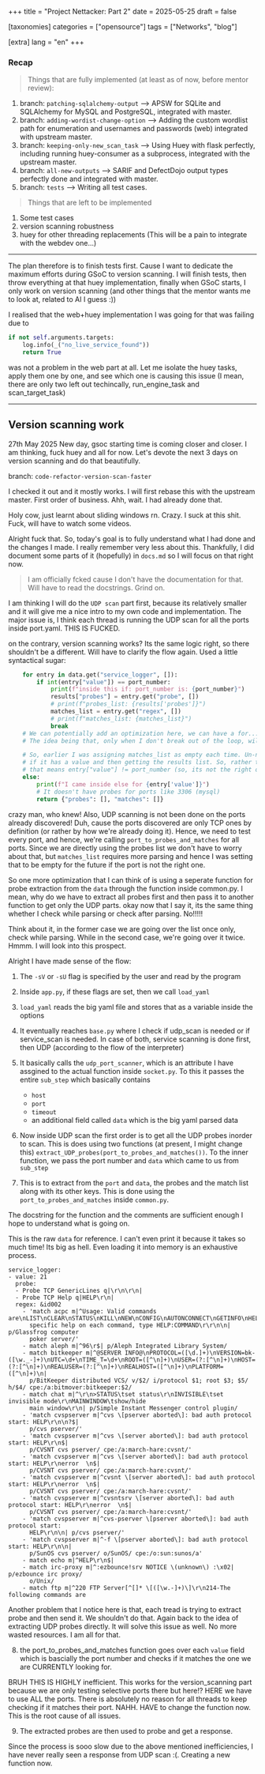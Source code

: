 +++
title = "Project Nettacker: Part 2"
date = 2025-05-25
draft = false

[taxonomies]
categories = ["opensource"]
tags = ["Networks", "blog"]

[extra]
lang = "en"
+++

### Recap

> Things that are fully implemented (at least as of now, before mentor review):

1. branch: `patching-sqlalchemy-output` --> APSW for SQLite and SQLAlchemy for MySQL and PostgreSQL, integrated with master.
2. branch: `adding-wordist-change-option` --> Adding the custom wordlist path for enumeration and usernames and passwords (web) integrated with upstream master.
3. branch: `keeping-only-new_scan_task` --> Using Huey with flask perfectly, including running huey-consumer as a subprocess, integrated with the upstream master.
4. branch: `all-new-outputs` --> SARIF and DefectDojo output types perfectly done and integrated with master.
5. branch: `tests` --> Writing all test cases.

> Things that are left to be implemented

1. Some test cases
2. version scanning robustness
3. huey for other threading replacements (This will be a pain to integrate with the webdev one...)

---

The plan therefore is to finish tests first. Cause I want to dedicate the maximum efforts during GSoC to version scanning. I will finish tests, then throw everything at that huey implementation, finally when GSoC starts, I only work on version scanning (and other things that the mentor wants me to look at, related to AI I guess :))

I realised that the web+huey implementation I was going for that was failing due to 

```py
if not self.arguments.targets:
	log.info(_("no_live_service_found"))
    return True

```

was not a problem in the web part at all. Let me isolate the huey tasks, apply them one by one, and see which one is causing this issue (I mean, there are only two left out techincally, run_engine_task and scan_target_task)

---

## Version scanning work

27th May 2025
New day, gsoc starting time is coming closer and closer. I am thinking, fuck huey and all for now. Let's devote the next 3 days on version scanning and do that beautifully.

branch: `code-refactor-version-scan-faster`

I checked it out and it mostly works. I will first rebase this with the upstream master. First order of business. Ahh, wait. I had already done that.

Holy cow, just learnt about sliding windows rn. Crazy. I suck at this shit. Fuck, will have to watch some videos. 

Alright fuck that. So, today's goal is to fully understand what I had done and the changes I made. I really remember very less about this. Thankfully, I did document some parts of it (hopefully) in `docs.md` so I will focus on that right now.

> I am officially fcked cause I don't have the documentation for that. Will have to read the docstrings. Grind on. 

I am thinking I will do the `UDP scan` part first, because its relatively smaller and it will give me a nice intro to my own code and implementation. The major issue is, I think each thread is running the UDP scan for all the ports inside port.yaml. THIS IS FUCKED.

on the contrary, version scanning works? Its the same logic right, so there shouldn't be a different. Will have to clarify the flow again. Used a little syntactical sugar:

```py
    for entry in data.get("service_logger", []):
        if int(entry["value"]) == port_number:
            print(f"inside this if: port_number is: {port_number}")
            results["probes"] = entry.get("probe", [])
            # print(f"probes_list: {results['probes']}")
            matches_list = entry.get("regex", [])
            # print(f"matches_list: {matches_list}")
            break
    # We can potentially add an optimization here, we can have a for...else block in python.
    # The idea being that, only when I don't break out of the loop, will this block be executed.

    # So, earlier I was assigning matches_list as empty each time. Un-necessary overhead. Cause later I am checking
    # if it has a value and then getting the results list. So, rather than that, I can just do that if I don't break out,
    # that means entry["value"] != port_number (so, its not the right one) just return empty stuff. Finish it off fast.
    else:
        print(f"I came inside else for {entry['value']}")
        # It doesn't have probes for ports like 3306 (mysql)
        return {"probes": [], "matches": []}
```

crazy man, who knew! Also, UDP scanning is not been done on the ports already discovered! Duh, cause the ports discovered are only TCP ones by definition (or rather by how we're already doing it). Hence, we need to test every port, and hence, we're calling `port_to_probes_and_matches` for all ports. Since we are directly using the probes list we don't have to worry about that, but `matches_list` requires more parsing and hence I was setting that to be empty for the future if the port is not the right one.


So one more optimization that I can think of is using a seperate function for probe extraction from the `data` through the function inside common.py. I mean, why do we have to extract all probes first and then pass it to another function to get only the UDP parts. okay now that I say it, its the same thing whether I check while parsing or check after parsing. No!!!!!

Think about it, in the former case we are going over the list once only, check while parsing. While in the second case, we're going over it twice. Hmmm. I will look into this prospect. 

Alright I have made sense of the flow:

1. The `-sV` or `-sU` flag is specified by the user and read by the program
2. Inside `app.py`, if these flags are set, then we call `load_yaml`
3. `load_yaml` reads the big yaml file and stores that as a variable inside the options
4. It eventually reaches `base.py` where I check if udp_scan is needed or if service_scan is needed. In case of both, service scanning is done first, then UDP (according to the flow of the interpreter)
5. It basically calls the `udp_port_scanner`, which is an attribute I have assgined to the actual function inside `socket.py`. To this it passes the entire `sub_step` which basically contains
	- `host`
	- `port`
	- `timeout`
	- an additional field called `data` which is the big yaml parsed data

6. Now inside UDP scan the first order is to get all the UDP probes inorder to scan. This is does using two functions (at present, I might change this) `extract_UDP_probes(port_to_probes_and_matches())`. To the inner function, we pass the port number and `data` which came to us from `sub_step`
7. This is to extract from the `port` and `data`, the probes and the match list along with its other keys. This is done using the `port_to_probes_and_matches` inside `common.py`. 

The docstring for the function and the comments are sufficient enough I hope to understand what is going on.


This is the raw `data` for reference. I can't even print it because it takes so much time! Its big as hell. Even loading it into memory is an exhaustive process.
```
service_logger:
- value: 21
  probe:
  - Probe TCP GenericLines q|\r\n\r\n|
  - Probe TCP Help q|HELP\r\n|
  regex: &id002
    - 'match acpc m|^Usage: Valid commands are\nLIST\nCLEAR\nSTATUS\nKILL\nNEW\nCONFIG\nAUTONCONNECT\nGETINFO\nHELP\nFor
      specific help on each command, type HELP:COMMAND\r\r\n\n| p/Glassfrog computer
      poker server/'
    - match aleph m|^96\r$| p/Aleph Integrated Library System/
    - match bitkeeper m|^@SERVER INFO@\nPROTOCOL=([\d.]+)\nVERSION=bk-([\w._-]+)\nUTC=\d+\nTIME_T=\d+\nROOT=([^\n]+)\nUSER=(?:[^\n]+)\nHOST=(?:[^\n]+)\nREALUSER=(?:[^\n]+)\nREALHOST=([^\n]+)\nPLATFORM=([^\n]+)\n|
      p/BitKeeper distributed VCS/ v/$2/ i/protocol $1; root $3; $5/ h/$4/ cpe:/a:bitmover:bitkeeper:$2/
    - match chat m|^\r\n>STATUS\tset status\r\nINVISIBLE\tset invisible mode\r\nMAINWINDOW\tshow/hide
      main window\r\n| p/Simple Instant Messenger control plugin/
    - 'match cvspserver m|^cvs \[pserver aborted\]: bad auth protocol start: HELP\r\n\n?$|
      p/cvs pserver/'
    - 'match cvspserver m|^cvs \[server aborted\]: bad auth protocol start: HELP\r\n$|
      p/CVSNT cvs pserver/ cpe:/a:march-hare:cvsnt/'
    - 'match cvspserver m|^cvs \[server aborted\]: bad auth protocol start: HELP\r\nerror  \n$|
      p/CVSNT cvs pserver/ cpe:/a:march-hare:cvsnt/'
    - 'match cvspserver m|^cvsnt \[server aborted\]: bad auth protocol start: HELP\r\nerror  \n$|
      p/CVSNT cvs pserver/ cpe:/a:march-hare:cvsnt/'
    - 'match cvspserver m|^cvsntsrv \[server aborted\]: bad auth protocol start: HELP\r\nerror  \n$|
      p/CVSNT cvs pserver/ cpe:/a:march-hare:cvsnt/'
    - 'match cvspserver m|^cvs-pserver \[pserver aborted\]: bad auth protocol start:
      HELP\r\n\n| p/cvs pserver/'
    - 'match cvspserver m|^-f \[pserver aborted\]: bad auth protocol start: HELP\r\n\n|
      p/SunOS cvs pserver/ o/SunOS/ cpe:/o:sun:sunos/a'
    - match echo m|^HELP\r\n$|
    - match irc-proxy m|^:ezbounce!srv NOTICE \(unknown\) :\x02| p/ezbounce irc proxy/
      o/Unix/
    - match ftp m|^220 FTP Server[^[]* \[([\w.-]+)\]\r\n214-The following commands are
```

Another problem that I notice here is that, each tread is trying to extract probe and then send it. We shouldn't do that. Again back to the idea of extracting UDP probes directly. It will solve this issue as well. No more wasted resources. I am all for that.

8. the port_to_probes_and_matches function goes over each `value` field which is bascially the port number and checks if it matches the one we are CURRENTLY looking for.

BRUH THIS IS HIGHLY inefficient. This works for the version_scanning part because we are only testing selective ports there but here!? HERE we have to use ALL the ports. There is absolutely no reason for all threads to keep checking if it matches their port. NAHH. HAVE to change the function now. This is the root cause of all issues.

9. The extracted probes are then used to probe and get a response.

Since the process is sooo slow due to the above mentioned inefficiencies, I have never really seen a response from UDP scan :(. Creating a new function now.